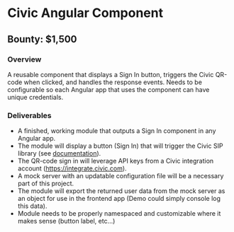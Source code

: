 # Civic Angular Component
## Bounty: $1,500

### Overview
A reusable component that displays a Sign In button, triggers the Civic QR-code when clicked, and handles the response events. Needs to be configurable so each Angular app that uses the component can have unique credentials.

### Deliverables
- A finished, working module that outputs a Sign In component in any Angular app. 
- The module will display a button (Sign In) that will trigger the Civic SIP library (see <a href="https://docs.civic.com">documentation</a>). 
- The QR-code sign in will leverage API keys from a Civic integration account (https://integrate.civic.com). 
- A mock server with an updatable configuration file will be a necessary part of this project. 
- The module will export the returned user data from the mock server as an object for use in the frontend app (Demo could simply console log this data).
- Module needs to be properly namespaced and customizable where it makes sense (button label, etc...)
